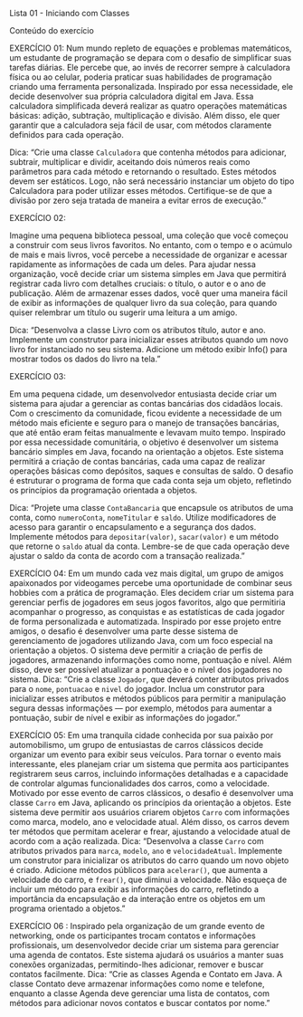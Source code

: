 Lista 01 - Iniciando com Classes

Conteúdo do exercício

EXERCÍCIO 01:
Num mundo repleto de equações e problemas matemáticos, um estudante de programação se depara com o desafio de simplificar suas tarefas diárias. Ele percebe que, ao invés de recorrer sempre à calculadora física ou ao celular, poderia praticar suas habilidades de programação criando uma ferramenta personalizada.
Inspirado por essa necessidade, ele decide desenvolver sua própria calculadora digital em Java. Essa calculadora simplificada deverá realizar as quatro operações matemáticas básicas: adição, subtração, multiplicação e divisão. Além disso, ele quer garantir que a calculadora seja fácil de usar, com métodos claramente definidos para cada operação.

Dica:
“Crie uma classe `Calculadora` que contenha métodos para adicionar, subtrair, multiplicar e dividir, aceitando dois números reais como parâmetros para cada método e retornando o resultado. Estes métodos devem ser estáticos. Logo, não será necessário instanciar um objeto do tipo Calculadora para poder utilizar esses métodos. Certifique-se de que a divisão por zero seja tratada de maneira a evitar erros de execução.”


EXERCÍCIO 02:

Imagine uma pequena biblioteca pessoal, uma coleção que você começou a construir com seus livros favoritos. No entanto, com o tempo e o acúmulo de mais e mais livros, você percebe a necessidade de organizar e acessar rapidamente as informações de cada um deles. 
Para ajudar nessa organização, você decide criar um sistema simples em Java que permitirá registrar cada livro com detalhes cruciais: o título, o autor e o ano de publicação. Além de armazenar esses dados, você quer uma maneira fácil de exibir as informações de qualquer livro da sua coleção, para quando quiser relembrar um título ou sugerir uma leitura a um amigo.

Dica:
“Desenvolva a classe Livro com os atributos título, autor e ano. Implemente um construtor para inicializar esses atributos quando um novo livro for instanciado no seu sistema. Adicione um método exibir Info() para mostrar todos os dados do livro na tela.”

EXERCÍCIO 03:

Em uma pequena cidade, um desenvolvedor entusiasta decide criar um sistema para ajudar a gerenciar as contas bancárias dos cidadãos locais. Com o crescimento da comunidade, ficou evidente a necessidade de um método mais eficiente e seguro para o manejo de transações bancárias, que até então eram feitas manualmente e levavam muito tempo.
Inspirado por essa necessidade comunitária, o objetivo é desenvolver um sistema bancário simples em Java, focando na orientação a objetos. Este sistema permitirá a criação de contas bancárias, cada uma capaz de realizar operações básicas como depósitos, saques e consultas de saldo. O desafio é estruturar o programa de forma que cada conta seja um objeto, refletindo os princípios da programação orientada a objetos.

Dica:
“Projete uma classe `ContaBancaria` que encapsule os atributos de uma conta, como `numeroConta`, `nomeTitular` e `saldo`. Utilize modificadores de acesso para garantir o encapsulamento e a segurança dos dados. Implemente métodos para `depositar(valor)`, `sacar(valor)` e um método que retorne o `saldo` atual da conta. Lembre-se de que cada operação deve ajustar o saldo da conta de acordo com a transação realizada.”


EXERCÍCIO 04:
Em um mundo cada vez mais digital, um grupo de amigos apaixonados por videogames percebe uma oportunidade de combinar seus hobbies com a prática de programação. Eles decidem criar um sistema para gerenciar perfis de jogadores em seus jogos favoritos, algo que permitiria acompanhar o progresso, as conquistas e as estatísticas de cada jogador de forma personalizada e automatizada.
Inspirado por esse projeto entre amigos, o desafio é desenvolver uma parte desse sistema de gerenciamento de jogadores utilizando Java, com um foco especial na orientação a objetos. O sistema deve permitir a criação de perfis de jogadores, armazenando informações como nome, pontuação e nível. Além disso, deve ser possível atualizar a pontuação e o nível dos jogadores no sistema.
Dica: 
“Crie a classe `Jogador`, que deverá conter atributos privados para o `nome`, `pontuacao` e `nivel` do jogador. Inclua um construtor para inicializar esses atributos e métodos públicos para permitir a manipulação segura dessas informações — por exemplo, métodos para aumentar a pontuação, subir de nível e exibir as informações do jogador.”

EXERCÍCIO 05:
Em uma tranquila cidade conhecida por sua paixão por automobilismo, um grupo de entusiastas de carros clássicos decide organizar um evento para exibir seus veículos. Para tornar o evento mais interessante, eles planejam criar um sistema que permita aos participantes registrarem seus carros, incluindo informações detalhadas e a capacidade de controlar algumas funcionalidades dos carros, como a velocidade.
 Motivado por esse evento de carros clássicos, o desafio é desenvolver uma classe `Carro` em Java, aplicando os princípios da orientação a objetos. Este sistema deve permitir aos usuários criarem objetos `Carro` com informações como marca, modelo, ano e velocidade atual. Além disso, os carros devem ter métodos que permitam acelerar e frear, ajustando a velocidade atual de acordo com a ação realizada.
Dica:
“Desenvolva a classe `Carro` com atributos privados para `marca`, `modelo`, `ano` e `velocidadeAtual`. Implemente um construtor para inicializar os atributos do carro quando um novo objeto é criado. Adicione métodos públicos para `acelerar()`, que aumenta a velocidade do carro, e `frear()`, que diminui a velocidade. Não esqueça de incluir um método para exibir as informações do carro, refletindo a importância da encapsulação e da interação entre os objetos em um programa orientado a objetos.”
 
EXERCÍCIO 06 :
Inspirado pela organização de um grande evento de networking, onde os participantes trocam contatos e informações profissionais, um desenvolvedor decide criar um sistema para gerenciar uma agenda de contatos. Este sistema ajudará os usuários a manter suas conexões organizadas, permitindo-lhes adicionar, remover e buscar contatos facilmente.
Dica: 
“Crie as classes Agenda e Contato em Java. A classe Contato deve armazenar informações como nome e telefone, enquanto a classe Agenda deve gerenciar uma lista de contatos, com métodos para adicionar novos contatos e buscar contatos por nome.”


